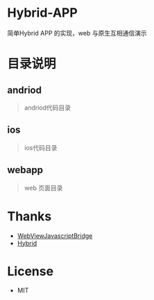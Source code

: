 # Hybrid-APP

简单Hybrid APP 的实现，web 与原生互相通信演示

# 目录说明

## andriod

> andriod代码目录

## ios

> ios代码目录

## webapp

> web 页面目录

# Thanks
- [WebViewJavascriptBridge](https://github.com/marcuswestin/WebViewJavascriptBridge)
- [Hybrid](https://github.com/yexiaochai/Hybrid)

# License
- MIT
